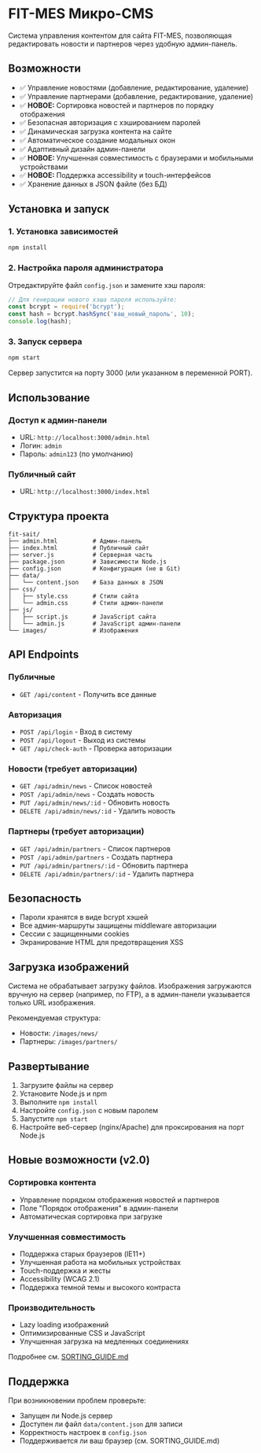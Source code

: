 # FIT-MES Микро-CMS

Система управления контентом для сайта FIT-MES, позволяющая редактировать новости и партнеров через удобную админ-панель.

## Возможности

- ✅ Управление новостями (добавление, редактирование, удаление)
- ✅ Управление партнерами (добавление, редактирование, удаление)
- ✅ **НОВОЕ:** Сортировка новостей и партнеров по порядку отображения
- ✅ Безопасная авторизация с хэшированием паролей
- ✅ Динамическая загрузка контента на сайте
- ✅ Автоматическое создание модальных окон
- ✅ Адаптивный дизайн админ-панели
- ✅ **НОВОЕ:** Улучшенная совместимость с браузерами и мобильными устройствами
- ✅ **НОВОЕ:** Поддержка accessibility и touch-интерфейсов
- ✅ Хранение данных в JSON файле (без БД)

## Установка и запуск

### 1. Установка зависимостей
```bash
npm install
```

### 2. Настройка пароля администратора
Отредактируйте файл `config.json` и замените хэш пароля:

```javascript
// Для генерации нового хэша пароля используйте:
const bcrypt = require('bcrypt');
const hash = bcrypt.hashSync('ваш_новый_пароль', 10);
console.log(hash);
```

### 3. Запуск сервера
```bash
npm start
```

Сервер запустится на порту 3000 (или указанном в переменной PORT).

## Использование

### Доступ к админ-панели
- URL: `http://localhost:3000/admin.html`
- Логин: `admin`
- Пароль: `admin123` (по умолчанию)

### Публичный сайт
- URL: `http://localhost:3000/index.html`

## Структура проекта

```
fit-sait/
├── admin.html          # Админ-панель
├── index.html          # Публичный сайт
├── server.js           # Серверная часть
├── package.json        # Зависимости Node.js
├── config.json         # Конфигурация (не в Git)
├── data/
│   └── content.json    # База данных в JSON
├── css/
│   ├── style.css       # Стили сайта
│   └── admin.css       # Стили админ-панели
├── js/
│   ├── script.js       # JavaScript сайта
│   └── admin.js        # JavaScript админ-панели
└── images/             # Изображения
```

## API Endpoints

### Публичные
- `GET /api/content` - Получить все данные

### Авторизация
- `POST /api/login` - Вход в систему
- `POST /api/logout` - Выход из системы
- `GET /api/check-auth` - Проверка авторизации

### Новости (требует авторизации)
- `GET /api/admin/news` - Список новостей
- `POST /api/admin/news` - Создать новость
- `PUT /api/admin/news/:id` - Обновить новость
- `DELETE /api/admin/news/:id` - Удалить новость

### Партнеры (требует авторизации)
- `GET /api/admin/partners` - Список партнеров
- `POST /api/admin/partners` - Создать партнера
- `PUT /api/admin/partners/:id` - Обновить партнера
- `DELETE /api/admin/partners/:id` - Удалить партнера

## Безопасность

- Пароли хранятся в виде bcrypt хэшей
- Все админ-маршруты защищены middleware авторизации
- Сессии с защищенными cookies
- Экранирование HTML для предотвращения XSS

## Загрузка изображений

Система не обрабатывает загрузку файлов. Изображения загружаются вручную на сервер (например, по FTP), а в админ-панели указывается только URL изображения.

Рекомендуемая структура:
- Новости: `/images/news/`
- Партнеры: `/images/partners/`

## Развертывание

1. Загрузите файлы на сервер
2. Установите Node.js и npm
3. Выполните `npm install`
4. Настройте `config.json` с новым паролем
5. Запустите `npm start`
6. Настройте веб-сервер (nginx/Apache) для проксирования на порт Node.js

## Новые возможности (v2.0)

### Сортировка контента
- Управление порядком отображения новостей и партнеров
- Поле "Порядок отображения" в админ-панели
- Автоматическая сортировка при загрузке

### Улучшенная совместимость
- Поддержка старых браузеров (IE11+)
- Улучшенная работа на мобильных устройствах
- Touch-поддержка и жесты
- Accessibility (WCAG 2.1)
- Поддержка темной темы и высокого контраста

### Производительность
- Lazy loading изображений
- Оптимизированные CSS и JavaScript
- Улучшенная загрузка на медленных соединениях

Подробнее см. [SORTING_GUIDE.md](SORTING_GUIDE.md)

## Поддержка

При возникновении проблем проверьте:
- Запущен ли Node.js сервер
- Доступен ли файл `data/content.json` для записи
- Корректность настроек в `config.json`
- Поддерживается ли ваш браузер (см. SORTING_GUIDE.md)